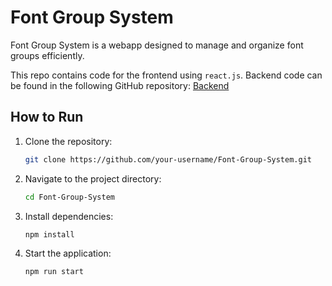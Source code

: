 # Font Group System

Font Group System is a webapp designed to manage and organize font groups efficiently.

This repo contains code for the frontend using ```react.js```. Backend code can be found in the following GitHub repository: [Backend](https://github.com/RJRuhan/Font-Group-System-Backend)
## How to Run

1. Clone the repository:
    ```bash
    git clone https://github.com/your-username/Font-Group-System.git
    ```
2. Navigate to the project directory:
    ```bash
    cd Font-Group-System
    ```
3. Install dependencies:
    ```bash
    npm install
    ```
4. Start the application:
    ```bash
    npm run start
    ```
